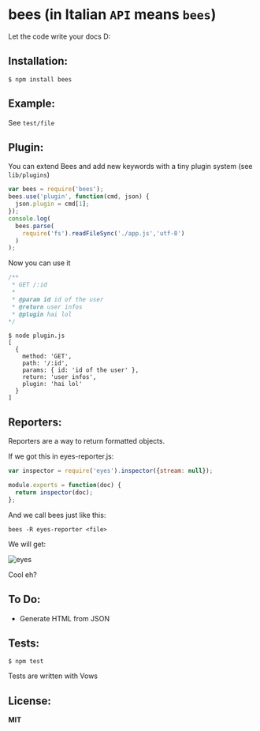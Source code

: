 bees (in Italian ```API``` means ```bees```)
====


Let the code write your docs D:

## Installation:

```
$ npm install bees
```

## Example: 

See ```test/file```

## Plugin:

You can extend Bees and add new keywords with a tiny plugin system (see ```lib/plugins```)

```javascript
var bees = require('bees');
bees.use('plugin', function(cmd, json) {
  json.plugin = cmd[1];
});
console.log(
  bees.parse(
    require('fs').readFileSync('./app.js','utf-8')
  )
);
```

Now you can use it

```javascript
/**
 * GET /:id
 * 
 * @param id id of the user
 * @return user infos
 * @plugin hai lol
*/
```

```
$ node plugin.js
[
  {
    method: 'GET',
    path: '/:id',
    params: { id: 'id of the user' },
    return: 'user infos',
    plugin: 'hai lol'
  }
]
```

## Reporters:

Reporters are a way to return formatted objects.

If we got this in eyes-reporter.js:

```javascript
var inspector = require('eyes').inspector({stream: null});

module.exports = function(doc) {
  return inspector(doc);
};
```

And we call bees just like this:

```
bees -R eyes-reporter <file>
```

We will get:

![eyes](http://i.imgur.com/F9p5M.png)

Cool eh?

## To Do:

- Generate HTML from JSON

## Tests:

```
$ npm test
```

Tests are written with Vows

## License:

__MIT__
